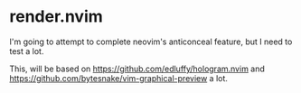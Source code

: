 # render.nvim

I'm going to attempt to complete neovim's anticonceal feature, but I need to test a lot.

This, will be based on https://github.com/edluffy/hologram.nvim and
https://github.com/bytesnake/vim-graphical-preview a lot.
